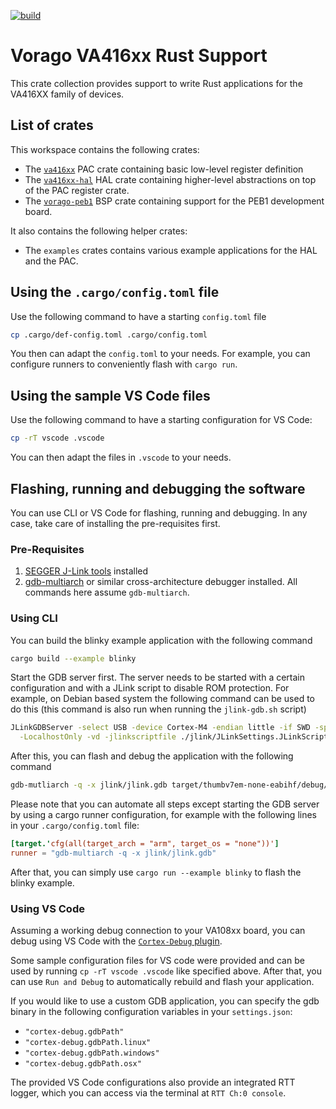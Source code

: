 [![build](https://github.com/us-irs/va416xx-rs/actions/workflows/ci.yml/badge.svg)](https://github.com/us-irs/va416xx-rs/actions/workflows/ci.yml)

Vorago VA416xx Rust Support
=========

This crate collection provides support to write Rust applications for the VA416XX family
of devices.

## List of crates

This workspace contains the following crates:

- The [`va416xx`](https://egit.irs.uni-stuttgart.de/rust/va416xx-rs/src/branch/main/va416xx)
  PAC crate containing basic low-level register definition
- The [`va416xx-hal`](https://egit.irs.uni-stuttgart.de/rust/va416xx-rs/src/branch/main/va416xx-hal)
  HAL crate containing higher-level abstractions on top of the PAC register crate.
- The [`vorago-peb1`](https://egit.irs.uni-stuttgart.de/rust/va416xx-rs/src/branch/main/vorago-peb1)
  BSP crate containing support for the PEB1 development board.

It also contains the following helper crates:

- The `examples` crates contains various example applications for the HAL and the PAC.

## Using the `.cargo/config.toml` file

Use the following command to have a starting `config.toml` file

```sh
cp .cargo/def-config.toml .cargo/config.toml
```

You then can adapt the `config.toml` to your needs. For example, you can configure runners
to conveniently flash with `cargo run`.

## Using the sample VS Code files

Use the following command to have a starting configuration for VS Code:

```sh
cp -rT vscode .vscode
```

You can then adapt the files in `.vscode` to your needs.

## Flashing, running and debugging the software

You can use CLI or VS Code for flashing, running and debugging. In any case, take
care of installing the pre-requisites first.

### Pre-Requisites

1. [SEGGER J-Link tools](https://www.segger.com/downloads/jlink/) installed
2. [gdb-multiarch](https://packages.debian.org/sid/gdb-multiarch) or similar
   cross-architecture debugger installed. All commands here assume `gdb-multiarch`.

### Using CLI

You can build the blinky example application with the following command

```sh
cargo build --example blinky
```

Start the GDB server first. The server needs to be started with a certain configuration and with
a JLink script to disable ROM protection.
For example, on Debian based system the following command can be used to do this (this command
is also run when running the `jlink-gdb.sh` script)

```sh
JLinkGDBServer -select USB -device Cortex-M4 -endian little -if SWD -speed 2000 \
  -LocalhostOnly -vd -jlinkscriptfile ./jlink/JLinkSettings.JLinkScript
```

After this, you can flash and debug the application with the following command

```sh
gdb-mutliarch -q -x jlink/jlink.gdb target/thumbv7em-none-eabihf/debug/examples/blinky
```

Please note that you can automate all steps except starting the GDB server by using a cargo
runner configuration, for example with the following lines in your `.cargo/config.toml` file:

```toml
[target.'cfg(all(target_arch = "arm", target_os = "none"))']
runner = "gdb-multiarch -q -x jlink/jlink.gdb"
```

After that, you can simply use `cargo run --example blinky` to flash the blinky
example.

### Using VS Code

Assuming a working debug connection to your VA108xx board, you can debug using VS Code with
the [`Cortex-Debug` plugin](https://marketplace.visualstudio.com/items?itemName=marus25.cortex-debug).

Some sample configuration files for VS code were provided and can be used by running
`cp -rT vscode .vscode` like specified above. After that, you can use `Run and Debug`
to automatically rebuild and flash your application.

If you would like to use a custom GDB application, you can specify the gdb binary in the following
configuration variables in your `settings.json`:

- `"cortex-debug.gdbPath"`
- `"cortex-debug.gdbPath.linux"`
- `"cortex-debug.gdbPath.windows"`
- `"cortex-debug.gdbPath.osx"`

The provided VS Code configurations also provide an integrated RTT logger, which you can access
via the terminal at `RTT Ch:0 console`.
